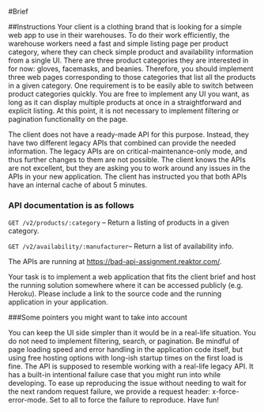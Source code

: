 #Brief

##Instructions
Your client is a clothing brand that is looking for a simple web app to use in their warehouses. To do their work efficiently, the warehouse workers need a fast and simple listing page per product category, where they can check simple product and availability information from a single UI. There are three product categories they are interested in for now: gloves, facemasks, and beanies. Therefore, you should implement three web pages corresponding to those categories that list all the products in a given category. One requirement is to be easily able to switch between product categories quickly. You are free to implement any UI you want, as long as it can display multiple products at once in a straightforward and explicit listing. At this point, it is not necessary to implement filtering or pagination functionality on the page.

The client does not have a ready-made API for this purpose. Instead, they have two different legacy APIs that combined can provide the needed information. The legacy APIs are on critical-maintenance-only mode, and thus further changes to them are not possible. The client knows the APIs are not excellent, but they are asking you to work around any issues in the APIs in your new application. The client has instructed you that both APIs have an internal cache of about 5 minutes.

### API documentation is as follows
`GET /v2/products/:category` – Return a listing of products in a given category.

`GET /v2/availability/:manufacturer`– Return a list of availability info.

The APIs are running at https://bad-api-assignment.reaktor.com/.

Your task is to implement a web application that fits the client brief and host the running solution somewhere where it can be accessed publicly (e.g. Heroku). Please include a link to the source code and the running application in your application.

###Some pointers you might want to take into account

You can keep the UI side simpler than it would be in a real-life situation. You do not need to implement filtering, search, or pagination.
Be mindful of page loading speed and error handling in the application code itself, but using free hosting options with long-ish startup times on the first load is fine.
The API is supposed to resemble working with a real-life legacy API. It has a built-in intentional failure case that you might run into while developing. To ease up reproducing the issue without needing to wait for the next random request failure, we provide a request header: x-force-error-mode. Set to all to force the failure to reproduce.
Have fun! 